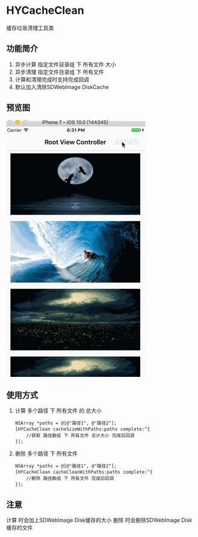 # HYCacheClean
缓存垃圾清理工具类

## 功能简介
1. 异步计算 指定文件目录组 下 所有文件 大小
2. 异步清理 指定文件目录组 下 所有文件
3. 计算和清理完成时支持完成回调
4. 默认加入清除SDWebImage DiskCache

## 预览图
![预览图](https://github.com/xtyHY/HYCacheClean/blob/master/HYCacheCleanDemo.gif)

## 使用方式
1. 计算 多个路径 下 所有文件 的 总大小
	
	```Objc
	NSArray *paths = @[@"路径1", @"路径2"];
	[HYCacheClean cacheSizeWithPaths:paths complete:^{
		//获取 路径数组 下 所有文件 总计大小 完成后回调
	}];
	```

2. 删除 多个路径 下 所有文件
	```Objc
	NSArray *paths = @[@"路径1", @"路径2"];
	[HYCacheClean cacheCleanWithPaths:paths complete:^{
		//删除 路径数组 下 所有文件 完成后回调
	}];
	```

## 注意
计算 时会加上SDWebImage Disk缓存的大小
删除 时会删除SDWebImage Disk缓存的文件


